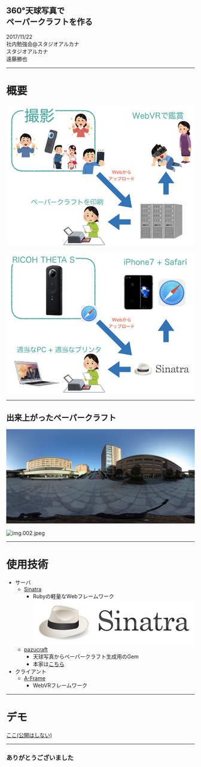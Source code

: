## 360°天球写真で<br>ペーパークラフトを作る

2017/11/22  
社内勉強会@スタジオアルカナ  
スタジオアルカナ  
遠藤勝也

---

# 概要

>>>

![img.001.jpeg](img/01.jpg)

>>>

![img.002.jpeg](img/02.jpg)

---

## 出来上がったペーパークラフト

>>>

![img.002.jpeg](img/in.jpg)

>>>

![img.002.jpeg](img/out.png)

---

# 使用技術

>>>

- サーバ
	- [Sinatra](https://github.com/sinatra/sinatra)
		- Rubyの軽量なWebフレームワーク
		![sinatra.png](img/sinatra.png)
	- [pazucraft](https://github.com/endoh0509/pazucraft)
		- 天球写真からペーパークラフト生成用のGem
		- 本家は[こちら](https://github.com/chihayafuru/pazucraft)
- クライアント
	- [A-Frame](https://aframe.io/)
		- WebVRフレームワーク

---

# デモ

>>>

[ここ(公開はしない)](http://153.126.169.253:4567/)

---

### ありがとうございました
